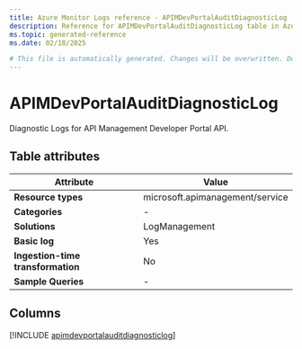 ```yaml
---
title: Azure Monitor Logs reference - APIMDevPortalAuditDiagnosticLog
description: Reference for APIMDevPortalAuditDiagnosticLog table in Azure Monitor Logs.
ms.topic: generated-reference
ms.date: 02/18/2025

# This file is automatically generated. Changes will be overwritten. Do not change this file directly.
---
```


# APIMDevPortalAuditDiagnosticLog

Diagnostic Logs for API Management Developer Portal API.


## Table attributes

|Attribute|Value|
|---|---|
|**Resource types**|microsoft.apimanagement/service|
|**Categories**|-|
|**Solutions**| LogManagement|
|**Basic log**|Yes|
|**Ingestion-time transformation**|No|
|**Sample Queries**|-|



## Columns
  
[!INCLUDE [apimdevportalauditdiagnosticlog](~/reusable-content/ce-skilling/azure/includes/azure-monitor/reference/tables/apimdevportalauditdiagnosticlog-include.md)]
